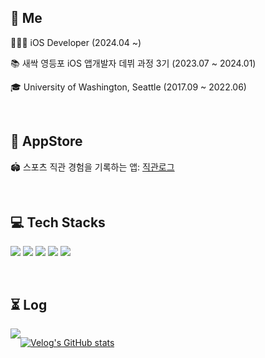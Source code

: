 
## 👋 Me

👩🏻‍💻 iOS Developer (2024.04 ~)

📚 새싹 영등포 iOS 앱개발자 데뷔 과정 3기 (2023.07 ~ 2024.01)

🎓 University of Washington, Seattle (2017.09 ~ 2022.06)


<br>

## 🍎 AppStore


🏟️ 스포츠 직관 경험을 기록하는 앱:  [직관로그](https://apps.apple.com/kr/app/%EC%A7%81%EA%B4%80%EB%A1%9C%EA%B7%B8/id6469852233)


<br>

## 💻 Tech Stacks
<img src= "https://img.shields.io/badge/iOS-000000?style=flat-square&logo=ios&logoColor=white"/> <img src= "https://img.shields.io/badge/Swift-FA7343?style=flat-square&logo=swift&logoColor=white"/> <img src="https://img.shields.io/badge/UIKit-2396F3?style=flat-square&logo=UIKit&logoColor=white"/> <img src="https://img.shields.io/badge/SwiftUI-3B66BC?style=flat-square&logo=swift&logoColor=white"/>  <img src= "https://img.shields.io/badge/ReactiveX-B7178C?style=flat-square&logo=ReactiveX&logoColor=white"/>

<br>

## ⏳ Log 

<div style="display:flex; flex-direction:row;">
    <a href="https://calliek.tistory.com/">
        <img src="https://img.shields.io/badge/Tistory-000000?style=for-the-badge&logo=Tistory&logoColor=white"> 
    </a>

[![Velog's GitHub stats](https://velog-readme-stats.vercel.app/api/badge?name=callie.log)](https://velog.io/@989ksy) 
  
###
  

